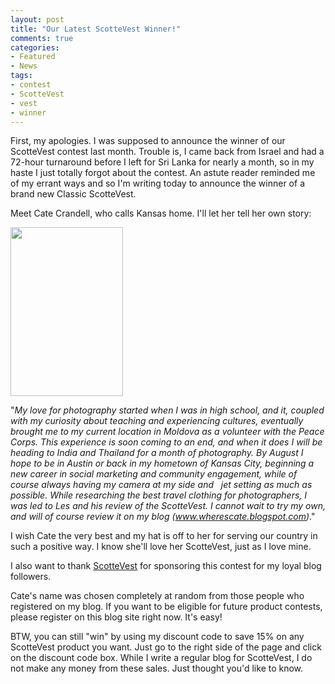 ```yaml
---
layout: post
title: "Our Latest ScotteVest Winner!"
comments: true
categories:
- Featured
- News
tags:
- contest
- ScotteVest
- vest
- winner
---
```

First, my apologies. I was supposed to announce the winner of our ScotteVest contest last month. Trouble is, I came back from Israel and had a 72-hour turnaround before I left for Sri Lanka for nearly a month, so in my haste I just totally forgot about the contest. An astute reader reminded me of my errant ways and so I'm writing today to announce the winner of a brand new Classic ScotteVest.

Meet Cate Crandell, who calls Kansas home. I'll let her tell her own story:

<a href="http://blog.lesterpickerphoto.com/wp-content/uploads/2012/04/photo1.jpg"><img class="size-full wp-image-2107" title="photo" src="http://blog.lesterpickerphoto.com/wp-content/uploads/2012/04/photo1.jpg" alt="" width="180" height="270"></a>

"<em>My love for photography started when I was in high school, and it, coupled with my curiosity about teaching and experiencing cultures, eventually brought me to my current location in Moldova as a volunteer with the Peace Corps. This experience is soon coming to an end, and when it does I will be heading to India and Thailand for a month of photography. By August I hope to be in Austin or back in my hometown of Kansas City, beginning a new career in social marketing and community engagement, while of course always having my camera at my side and   jet setting as much as possible. While researching the best travel clothing for photographers, I was led to Les and his review of the ScotteVest. I cannot wait to try my own, and will of course review it on my blog (<a href="http://www.wherescate.blogspot.com/">www.wherescate.blogspot.com</a>)</em>."

I wish Cate the very best and my hat is off to her for serving our country in such a positive way. I know she'll love her ScotteVest, just as I love mine.

I also want to thank <a href="http://www.scottevest.com">ScotteVest</a> for sponsoring this contest for my loyal blog followers.

Cate's name was chosen completely at random from those people who registered on my blog. If you want to be eligible for future product contests, please register on this blog site right now. It's easy!

BTW, you can still "win" by using my discount code to save 15% on any ScotteVest product you want. Just go to the right side of the page and click on the discount code box. While I write a regular blog for ScotteVest, I do not make any money from these sales. Just thought you'd like to know.